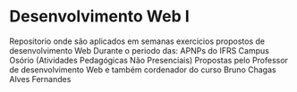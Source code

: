 # Desenvolvimento Web I

Repositorio onde são aplicados em semanas exercicios propostos de desenvolvimento Web
Durante o periodo das: 
APNPs do IFRS Campus Osório (Atividades Pedagógicas Não Presenciais)
Propostas pelo Professor de desenvolvimento Web 
e também cordenador do curso Bruno Chagas Alves Fernandes
